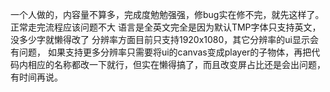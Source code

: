 一个人做的，内容量不算多，完成度勉勉强强，修bug实在修不完，就先这样了。正常走完流程应该问题不大
语言是全英文完全是因为默认TMP字体只支持英文，没多少字就懒得改了
分辨率方面目前只支持1920x1080，其它分辨率的ui显示会有问题， 如果支持更多分辨率只需要将ui的canvas变成player的子物体，再把代码内相应的名称都改一下就行，但实在懒得搞了，而且改变屏占比还是会出问题，有时间再说。
